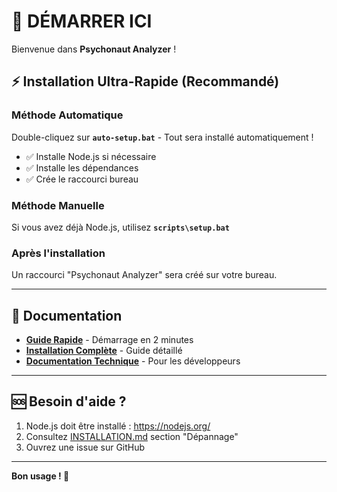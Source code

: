 # 🚀 DÉMARRER ICI

Bienvenue dans **Psychonaut Analyzer** !

## ⚡ Installation Ultra-Rapide (Recommandé)

### Méthode Automatique
Double-cliquez sur **`auto-setup.bat`** - Tout sera installé automatiquement !
- ✅ Installe Node.js si nécessaire
- ✅ Installe les dépendances
- ✅ Crée le raccourci bureau

### Méthode Manuelle
Si vous avez déjà Node.js, utilisez **`scripts\setup.bat`**

### Après l'installation
Un raccourci "Psychonaut Analyzer" sera créé sur votre bureau.

---

## 📖 Documentation

- **[Guide Rapide](docs/QUICK_START.md)** - Démarrage en 2 minutes
- **[Installation Complète](docs/INSTALLATION.md)** - Guide détaillé
- **[Documentation Technique](README.md)** - Pour les développeurs

---

## 🆘 Besoin d'aide ?

1. Node.js doit être installé : https://nodejs.org/
2. Consultez [INSTALLATION.md](docs/INSTALLATION.md) section "Dépannage"
3. Ouvrez une issue sur GitHub

---

**Bon usage ! 🎊**
